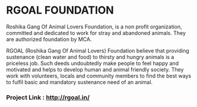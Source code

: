 # RGOAL FOUNDATION

Roshika Gang Of Animal Lovers Foundation, is a non profit organization, committed and dedicated to work for stray and abandoned animals. They are authorized foundation by MCA.

RGOAL (Roshika Gang Of Animal Lovers) Foundation believe that providing sustenance (clean water and food) to thirsty and hungry animals is a priceless job. Such deeds undoubtedly make people to feel happy and motivated and helps to develop human and animal friendly society. They work with volunteers, locals and community members to find the best ways to fulfil basic and mandatory sustenance need of an animal.

### Project Link : http://rgoal.in/
